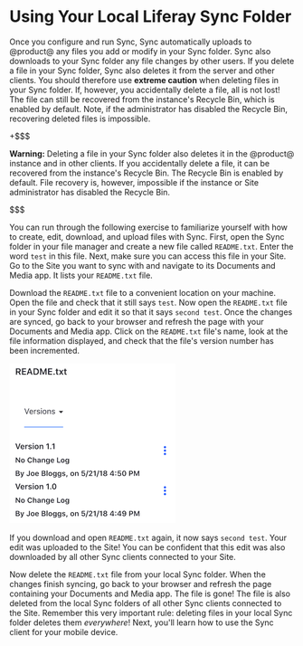 # Using Your Local Liferay Sync Folder [](id=using-your-local-liferay-sync-folder)

Once you configure and run Sync, Sync automatically uploads to @product@ any
files you add or modify in your Sync folder. Sync also downloads to your Sync
folder any file changes by other users. If you delete a file in your Sync
folder, Sync also deletes it from the server and other clients. You should
therefore use **extreme caution** when deleting files in your Sync folder. If,
however, you accidentally delete a file, all is not lost! The file can still be
recovered from the instance's Recycle Bin, which is enabled by default. Note, if
the administrator has disabled the Recycle Bin, recovering deleted files is
impossible. 

+$$$

**Warning:** Deleting a file in your Sync folder also deletes it in the 
@product@ instance and in other clients. If you accidentally delete a file, it 
can be recovered from the instance's Recycle Bin. The Recycle Bin is enabled by 
default. File recovery is, however, impossible if the instance or Site 
administrator has disabled the Recycle Bin. 

$$$

You can run through the following exercise to familiarize yourself with how to
create, edit, download, and upload files with Sync. First, open the Sync folder
in your file manager and create a new file called `README.txt`. Enter the word
`test` in this file. Next, make sure you can access this file in your Site. Go
to the Site you want to sync with and navigate to its Documents and Media app.
It lists your `README.txt` file.

Download the `README.txt` file to a convenient location on your machine. Open 
the file and check that it still says `test`. Now open the `README.txt` file in 
your Sync folder and edit it so that it says `second test`. Once the changes are 
synced, go back to your browser and refresh the page with your Documents and 
Media app. Click on the `README.txt` file's name, look at the file information 
displayed, and check that the file's version number has been incremented. 

![Figure 1: Updating a file through Liferay Sync increments the file's version number. You can view a file's version number through the web interface.](../../../../images/sync-file-edit-01.png)

If you download and open `README.txt` again, it now says `second test`. Your
edit was uploaded to the Site! You can be confident that this edit was also
downloaded by all other Sync clients connected to your Site. 

Now delete the `README.txt` file from your local Sync folder. When the changes
finish syncing, go back to your browser and refresh the page containing your
Documents and Media app. The file is gone! The file is also deleted from the
local Sync folders of all other Sync clients connected to the Site. Remember
this very important rule: deleting files in your local Sync folder deletes them
*everywhere*! Next, you'll learn how to use the Sync client for your mobile
device. 
